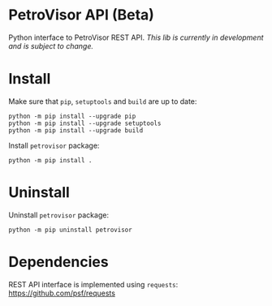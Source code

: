 # PetroVisor API (Beta)

Python interface to PetroVisor REST API. 
*This lib is currently in development and is subject to change.*


# Install

Make sure that `pip`, `setuptools` and `build` are up to date:

    python -m pip install --upgrade pip
    python -m pip install --upgrade setuptools
    python -m pip install --upgrade build

Install `petrovisor` package:
    
    python -m pip install .

# Uninstall

Uninstall `petrovisor` package:

    python -m pip uninstall petrovisor

# Dependencies

REST API interface is implemented using `requests`: https://github.com/psf/requests

